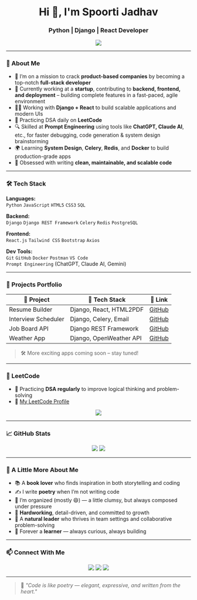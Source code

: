 <h1 align="center">Hi 👋, I'm Spoorti Jadhav</h1>
<h3 align="center">Python | Django | React Developer</h3>

<p align="center">
  <img src="https://readme-typing-svg.demolab.com/?lines=Full-stack+Developer;Aiming+for+Product-Based+Companies;Building+with+Django+%26+React;DSA+Enthusiast+on+LeetCode;Prompt+Engineer+for+Fast+Debugging&center=true&width=520&height=45&color=0D9CD6&vCenter=true&pause=1000&size=22" />
</p>

---

### 🚀 About Me

- 🎯 I’m on a mission to crack **product-based companies** by becoming a top-notch **full-stack developer**
- 💼 Currently working at a **startup**, contributing to **backend, frontend, and deployment** – building complete features in a fast-paced, agile environment
- 👩‍💻 Working with **Django + React** to build scalable applications and modern UIs
- 🧠 Practicing DSA daily on **LeetCode**
- 🔍 Skilled at **Prompt Engineering** using tools like **ChatGPT, Claude AI**, etc., for faster debugging, code generation & system design brainstorming
- 🌍 Learning **System Design**, **Celery**, **Redis**, and **Docker** to build production-grade apps
- 🔧 Obsessed with writing **clean, maintainable, and scalable code**

---

### 🛠️ Tech Stack

**Languages:**  
`Python` `JavaScript` `HTML5` `CSS3` `SQL`

**Backend:**  
`Django` `Django REST Framework` `Celery` `Redis` `PostgreSQL`

**Frontend:**  
`React.js` `Tailwind CSS` `Bootstrap` `Axios`

**Dev Tools:**  
`Git` `GitHub` `Docker` `Postman` `VS Code`  
`Prompt Engineering` (ChatGPT, Claude AI, Gemini)

---

### 💼 Projects Portfolio

| 📌 Project | 🔧 Tech Stack | 🔗 Link |
|-----------|---------------|--------|
| Resume Builder | Django, React, HTML2PDF | [GitHub](https://github.com/spoorti-jadhav/resume-builder) |
| Interview Scheduler | Django, Celery, Email | [GitHub](https://github.com/spoorti-jadhav/interview-scheduler) |
| Job Board API | Django REST Framework | [GitHub](https://github.com/spoorti-jadhav/job-board-api) |
| Weather App | Django, OpenWeather API | [GitHub](https://github.com/spoorti-jadhav/weather-app) |

> 🛠 More exciting apps coming soon – stay tuned!

---

### 🧠 LeetCode

- 📘 Practicing **DSA regularly** to improve logical thinking and problem-solving
- 🔗 [My LeetCode Profile](https://leetcode.com/u/spoortijadhav9819/)

<p align="center">
  <a href="https://leetcode.com/spoorti-jadhav/">
    <img src="https://leetcard.jacoblin.cool/spoortijadhav9819?theme=light&ext=contest" />
  </a>
</p>

---

### 📈 GitHub Stats

<div align="center">
  <img src="https://github-readme-stats.vercel.app/api?username=spoorti-jadhav&show_icons=true&theme=github_dark" />
  <img src="https://github-readme-stats.vercel.app/api/top-langs/?username=spoorti-jadhav&layout=compact&theme=github_dark" />
</div>

---

### 💫 A Little More About Me

- 📚 A **book lover** who finds inspiration in both storytelling and coding  
- ✍️ I write **poetry** when I’m not writing code  
- 🎨 I’m organized (mostly 😄) — a little clumsy, but always composed under pressure  
- 💪 **Hardworking**, detail-driven, and committed to growth  
- 👑 A **natural leader** who thrives in team settings and collaborative problem-solving  
- 🌱 Forever a **learner** — always curious, always building

---

### 📫 Connect With Me

<p align="center">
  <a href="https://linkedin.com/in/spoorti-jadhav" target="_blank"><img src="https://img.shields.io/badge/LinkedIn-SpoortiJadhav-blue?style=flat&logo=linkedin"></a>
  <a href="mailto:spoorti@example.com"><img src="https://img.shields.io/badge/-Email-pink?style=flat&logo=gmail&logoColor=white"></a>
  <a href="https://github.com/spoorti-jadhav"><img src="https://img.shields.io/badge/GitHub-Profile-333?style=flat&logo=github&logoColor=white"></a>
</p>

---

> 💬 *"Code is like poetry — elegant, expressive, and written from the heart."*
